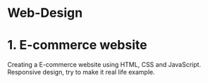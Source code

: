 # Web-Design

# 1. E-commerce website

Creating a E-commerce website using HTML, CSS and JavaScript. Responsive design,  try to make it real life example.